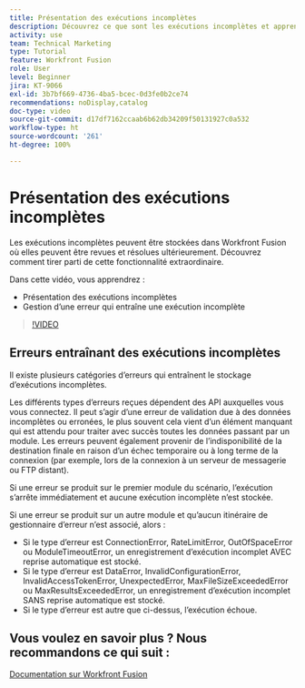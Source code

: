 ```yaml
---
title: Présentation des exécutions incomplètes
description: Découvrez ce que sont les exécutions incomplètes et apprenez à gérer une erreur qui entraîne une exécution incomplète dans  [!DNL Adobe Workfront Fusion].
activity: use
team: Technical Marketing
type: Tutorial
feature: Workfront Fusion
role: User
level: Beginner
jira: KT-9066
exl-id: 3b7bf669-4736-4ba5-bcec-0d3fe0b2ce74
recommendations: noDisplay,catalog
doc-type: video
source-git-commit: d17df7162ccaab6b62db34209f50131927c0a532
workflow-type: ht
source-wordcount: '261'
ht-degree: 100%

---
```


# Présentation des exécutions incomplètes

Les exécutions incomplètes peuvent être stockées dans Workfront Fusion où elles peuvent être revues et résolues ultérieurement. Découvrez comment tirer parti de cette fonctionnalité extraordinaire.

Dans cette vidéo, vous apprendrez :

* Présentation des exécutions incomplètes
* Gestion d’une erreur qui entraîne une exécution incomplète

>[!VIDEO](https://video.tv.adobe.com/v/335307/?quality=12&learn=on&enablevpops)

## Erreurs entraînant des exécutions incomplètes

Il existe plusieurs catégories d’erreurs qui entraînent le stockage d’exécutions incomplètes.

Les différents types d’erreurs reçues dépendent des API auxquelles vous vous connectez. Il peut s’agir d’une erreur de validation due à des données incomplètes ou erronées, le plus souvent cela vient d’un élément manquant qui est attendu pour traiter avec succès toutes les données passant par un module. Les erreurs peuvent également provenir de l’indisponibilité de la destination finale en raison d’un échec temporaire ou à long terme de la connexion (par exemple, lors de la connexion à un serveur de messagerie ou FTP distant).

Si une erreur se produit sur le premier module du scénario, l’exécution s’arrête immédiatement et aucune exécution incomplète n’est stockée.

Si une erreur se produit sur un autre module et qu’aucun itinéraire de gestionnaire d’erreur n’est associé, alors :

* Si le type d’erreur est ConnectionError, RateLimitError, OutOfSpaceError ou ModuleTimeoutError, un enregistrement d’exécution incomplet AVEC reprise automatique est stocké.
* Si le type d’erreur est DataError, InvalidConfigurationError, InvalidAccessTokenError, UnexpectedError, MaxFileSizeExceededError ou MaxResultsExceededError, un enregistrement d’exécution incomplet SANS reprise automatique est stocké.
* Si le type d’erreur est autre que ci-dessus, l’exécution échoue.

## Vous voulez en savoir plus ? Nous recommandons ce qui suit :

[Documentation sur Workfront Fusion](https://experienceleague.adobe.com/docs/workfront/using/adobe-workfront-fusion/workfront-fusion-2.html?lang=fr)
